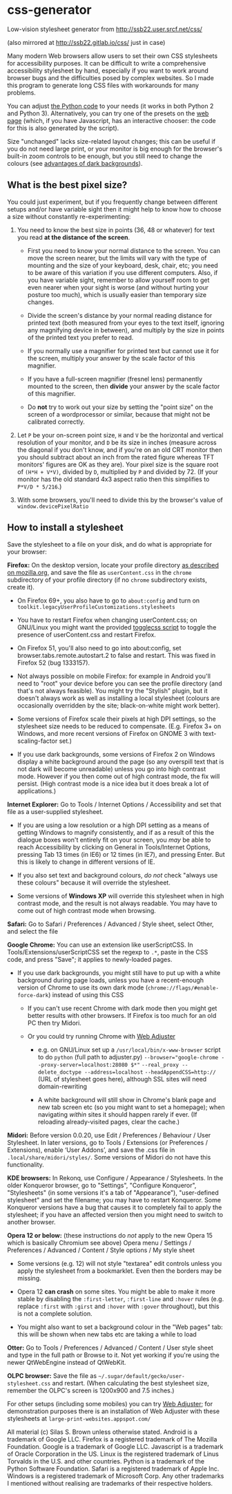 # css-generator
Low-vision stylesheet generator from http://ssb22.user.srcf.net/css/

(also mirrored at http://ssb22.gitlab.io/css/ just in case)

Many modern Web browsers allow users to set their own CSS
stylesheets for accessibility purposes. It can be difficult to write a comprehensive
accessibility stylesheet by hand, especially if you
want to work around browser bugs and the
difficulties posed by complex websites. So I made this program to
generate long CSS files with workarounds for many problems.

You can adjust [the Python code](css-generate.py) to your needs
(it works in both Python 2 and Python 3).
Alternatively, you can try one of the presets on the
[web page](http://ssb22.user.srcf.net/css/)
(which, if you have Javascript, has an interactive chooser: the code
for this is also generated by the script).

Size "unchanged" lacks size-related layout changes; this can be useful
if you do not need large print, or your monitor is big enough for the
browser's built-in zoom controls to be enough, but you still need to
change the colours (see
[advantages of dark backgrounds](http://ssb22.user.srcf.net/css/dark.html)).

What is the best pixel size?
----------------------------

You could just experiment, but if you frequently change between
different setups and/or have variable sight then it might help to know
how to choose a size without constantly re-experimenting:

1. You need to know the best size in points (36, 48 or whatever) for
   text you read **at the distance of the screen**.

    - First you need to know your normal distance to the screen. You
      can move the screen nearer, but the limits will vary with the
      type of mounting and the size of your keyboard, desk, chair,
      etc; you need to be aware of this variation if you use different
      computers. Also, if you have variable sight, remember to allow
      yourself room to get even nearer when your sight is worse (and
      without hurting your posture too much), which is usually easier
      than temporary size changes.

    - Divide the screen's distance by your normal reading distance for
      printed text (both measured from your eyes to the text itself,
      ignoring any magnifying device in between), and multiply by the
      size in points of the printed text you prefer to read.

    - If you normally use a magnifier for printed text but cannot use
      it for the screen, multiply your answer by the scale factor of
      this magnifier.

    - If you have a full-screen magnifier (fresnel lens) permanently
      mounted to the screen, then **divide** your answer by the scale
      factor of this magnifier.

    - Do **not** try to work out your size by setting the "point
      size" on the screen of a wordprocessor or similar, because that
      might not be calibrated correctly.

2. Let `P` be your on-screen point size, `H` and `V` be the horizontal and
   vertical resolution of your monitor, and `D` be its size in inches
   (measure across the diagonal if you don't know, and if you're on an
   old CRT monitor then you should subtract about an inch from the
   rated figure whereas TFT monitors' figures are OK as they are).
   Your pixel size is the square root of `(H*H + V*V)`, divided by `D`,
   multiplied by `P` and divided by 72.  (If your monitor has the old
   standard 4x3 aspect ratio then this simplifies to `P*V/D * 5/216`.)

3. With some browsers, you'll need to divide this by the browser's
   value of `window.devicePixelRatio`

How to install a stylesheet
---------------------------

Save the stylesheet to a file on your disk, and do what is appropriate
for your browser:

**Firefox:** On the desktop version, locate your profile directory
[as described on mozilla.org](http://support.mozilla.org/en-US/kb/profiles-where-firefox-stores-user-data#w_how-do-i-find-my-profile),
and save the file as `userContent.css` in the `chrome` subdirectory of
your profile directory (if no `chrome` subdirectory exists, create it).

  * On Firefox 69+, you also have to go to `about:config` and turn on
    `toolkit.legacyUserProfileCustomizations.stylesheets`
  
  * You have to restart Firefox when changing userContent.css; on
    GNU/Linux you might want the provided [togglecss
    script](togglecss.sh) to toggle the presence of userContent.css
    and restart Firefox.
  
  * On Firefox 51, you'll also need to go into about:config, set
    browser.tabs.remote.autostart.2 to false and restart. This was
    fixed in Firefox 52 (bug 1333157).
  
  * Not always possible on mobile Firefox: for example in Android
    you'll need to "root" your device before you can see the profile
    directory (and that's not always feasible). You might try the
    "Stylish" plugin, but it doesn't always work as well as installing
    a local stylesheet (colours are occasionally overridden by the
    site; black-on-white might work better).
  
  * Some versions of Firefox scale their pixels at high DPI settings,
    so the stylesheet size needs to be reduced to
    compensate. (E.g. Firefox 3+ on Windows, and more recent versions
    of Firefox on GNOME 3 with text-scaling-factor set.)
  
  * If you use dark backgrounds, some versions of Firefox 2 on Windows
    display a white background around the page (so any overspill text
    that is not dark will become unreadable) unless you go into high
    contrast mode. However if you then come out of high contrast mode,
    the fix will persist. (High contrast mode is a nice idea but it
    does break a lot of applications.)

**Internet Explorer:** Go to Tools / Internet Options / Accessibility
and set that file as a user-supplied stylesheet.

  * If you are using a low resolution or a high DPI setting as a means
    of getting Windows to magnify consistently, and if as a result of
    this the dialogue boxes won't entirely fit on your screen, you
    _may_ be able to reach Accessibility by clicking on General in
    Tools/Internet Options, pressing Tab 13 times (in IE6) or 12 times
    (in IE7), and pressing Enter.  But this is likely to change in
    different versions of IE.
  
  * If you also set text and background colours, _do not_ check
    "always use these colours" because it will override the
    stylesheet.

  * Some versions of **Windows XP** will override this stylesheet when
    in high contrast mode, and the result is not always readable. You
    may have to come out of high contrast mode when browsing.

**Safari:** Go to Safari / Preferences / Advanced / Style sheet,
select Other, and select the file

**Google Chrome:** You can use an extension like userScriptCSS.  In
Tools/Extensions/userScriptCSS set the regexp to `.*`, paste in the
CSS code, and press "Save"; it applies to newly-loaded pages.

  * If you use dark backgrounds, you might still have to put up with a
    white background during page loads, unless you have a
    recent-enough version of Chrome to use its own dark mode
    (`chrome://flags/#enable-force-dark`) instead of using this CSS
    
    * If you can't use recent Chrome with dark mode then you might get
      better results with other browsers.  If Firefox is too much for
      an old PC then try Midori.
    
    * Or you could try running Chrome with
      [Web Adjuster](http://ssb22.user.srcf.net/adjuster/)
    
      * e.g. on GNU/Linux set up a `/usr/local/bin/x-www-browser`
        script to do `python` (full path to adjuster.py)
        `--browser="google-chrome --proxy-server=localhost:28080 $*"`
        `--real_proxy --delete_doctype --address=localhost`
        `--headAppendCSS=http://` (URL of stylesheet goes here),
        although SSL sites will need domain-rewriting
      
      * A white background will still show in Chrome's blank page and
        new tab screen etc (so you might want to set a homepage); when
        navigating _within_ sites it should happen rarely if ever. (If
        reloading already-visited pages, clear the cache.)

**Midori:** Before version 0.0.20, use Edit / Preferences / Behaviour /
User Stylesheet. In later versions, go to Tools / Extensions (or
Preferences / Extensions), enable ‘User Addons’, and save the .css
file in `.local/share/midori/styles/`.
Some versions of Midori do not have this functionality.

**KDE browsers:** In Rekonq, use Configure / Appearance / Stylesheets.
In the older Konqueror browser, go to "Settings", "Configure
Konqueror", "Stylesheets" (in some versions it's a tab of
"Appearance"), "user-defined stylesheet" and set the filename; you may
have to restart Konqueror. Some Konqueror versions have a bug that
causes it to completely fail to apply the stylesheet; if you have an
affected version then you might need to switch to another browser.

**Opera 12 or below:** (these instructions do _not_ apply to the new
Opera 15 which is basically Chromium see above)
Opera menu / Settings / Preferences / Advanced / Content / Style options / My style sheet

  * Some versions (e.g. 12) will not style "textarea" edit controls
    unless you apply the stylesheet from a bookmarklet. Even then the
    borders may be missing.
  
  * Opera 12 **can crash** on some sites. You might be able to make it
    more stable by disabling the `:first-letter`, `:first-line` and
    `:hover` rules (e.g. replace `:first` with `:girst` and `:hover`
    with `:gover` throughout), but this is not a complete solution.
  
  * You might also want to set a background colour in the "Web pages"
    tab: this will be shown when new tabs etc are taking a while to
    load

**Otter:** Go to Tools / Preferences / Advanced / Content / User style sheet
and type in the full path or Browse to it.
Not yet working if you're using the newer QtWebEngine instead of QtWebKit.

**OLPC browser:**
Save the file as `~/.sugar/default/gecko/user-stylesheet.css` and
restart. (When calculating the best stylesheet size, remember the
OLPC's screen is 1200x900 and 7.5 inches.)

For other setups (including some mobiles) you can try
[Web Adjuster](http://ssb22.user.srcf.net/adjuster/);
for demonstration purposes there is an installation of Web Adjuster
with these stylesheets at `large-print-websites.appspot.com/`

All material (c) Silas S. Brown unless otherwise stated.
Android is a trademark of Google LLC.
Firefox is a registered trademark of The Mozilla Foundation.
Google is a trademark of Google LLC.
Javascript is a trademark of Oracle Corporation in the US.
Linux is the registered trademark of Linus Torvalds in the U.S. and other countries.
Python is a trademark of the Python Software Foundation.
Safari is a registered trademark of Apple Inc.
Windows is a registered trademark of Microsoft Corp.
Any other trademarks I mentioned without realising are trademarks of their respective holders.
